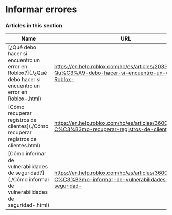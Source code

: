 # Informar errores  
### Articles in this section
Name|URL
-|-
[¿Qué debo hacer si encuentro un error en Roblox?](./¿Qué debo hacer si encuentro un error en Roblox-.html) |https://en.help.roblox.com/hc/es/articles/203312900--Qu%C3%A9-debo-hacer-si-encuentro-un-error-en-Roblox-
[Cómo recuperar registros de clientes](./Cómo recuperar registros de clientes.html) |https://en.help.roblox.com/hc/es/articles/360016022492-C%C3%B3mo-recuperar-registros-de-clientes
[Cómo informar de vulnerabilidades de seguridad?](./Cómo informar de vulnerabilidades de seguridad-.html) |https://en.help.roblox.com/hc/es/articles/360038516512-C%C3%B3mo-informar-de-vulnerabilidades-de-seguridad-
